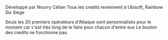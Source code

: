 Développé par Nourry Célian
Tous les credits reviennent à Ubisoft, Rainbow Six Siege

Seuls les 20 premiers opérateurs d'Attaque sont personnalisés pour le moment car c'est très long de le faire pour chacun d'entre eux
Le bouton des credits ne fonctionne pas.